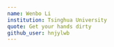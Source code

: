 ```yaml
---
name: Wenbo Li
institution: Tsinghua University
quote: Get your hands dirty
github_user: hnjylwb
---
```

